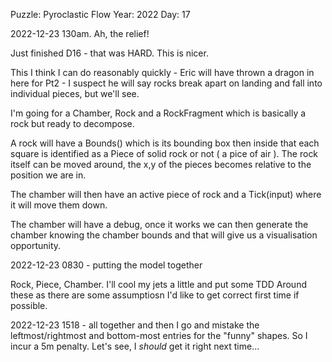Puzzle: Pyroclastic Flow
Year: 2022
Day: 17

2022-12-23 130am.  Ah, the relief!

Just finished D16 - that was HARD.  This is nicer.

This I think I can do reasonably quickly - Eric will have thrown a dragon in here for Pt2 - I suspect he will say rocks break apart on landing and fall into individual pieces, but we'll see.

I'm going for a Chamber, Rock and a RockFragment which is basically a rock but ready to decompose.

A rock will have a Bounds() which is its bounding box then inside that each square is identified as a Piece of solid rock or not ( a pice of air ).  The rock itself can be moved around, the x,y of the pieces becomes relative to the position we are in.

The chamber will then have an active piece of rock and a Tick(input) where it will move them down.

The chamber will have a debug, once it works we can then generate the chamber knowing the chamber bounds and that will give us a visualisation opportunity.

2022-12-23 0830 - putting the model together

Rock, Piece, Chamber.  I'll cool my jets a little and put some TDD Around these as there are some assumptiosn I'd like to get correct first time if possible. 

2022-12-23 1518 - all together and then I go and mistake the leftmost/rightmost and bottom-most entries for the "funny" shapes.  So I incur a 5m penalty.  Let's see, I *should* get it right next time...



